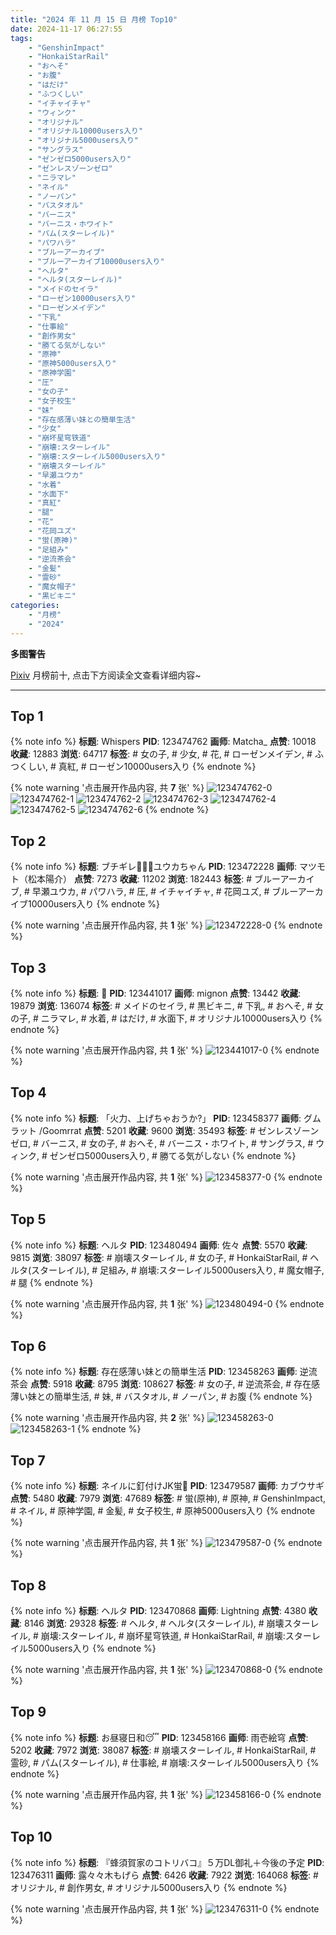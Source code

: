 ```yaml
---
title: "2024 年 11 月 15 日 月榜 Top10"
date: 2024-11-17 06:27:55
tags:
    - "GenshinImpact"
    - "HonkaiStarRail"
    - "おへそ"
    - "お腹"
    - "はだけ"
    - "ふつくしい"
    - "イチャイチャ"
    - "ウィンク"
    - "オリジナル"
    - "オリジナル10000users入り"
    - "オリジナル5000users入り"
    - "サングラス"
    - "ゼンゼロ5000users入り"
    - "ゼンレスゾーンゼロ"
    - "ニラマレ"
    - "ネイル"
    - "ノーパン"
    - "バスタオル"
    - "バーニス"
    - "バーニス・ホワイト"
    - "パム(スターレイル)"
    - "パワハラ"
    - "ブルーアーカイブ"
    - "ブルーアーカイブ10000users入り"
    - "ヘルタ"
    - "ヘルタ(スターレイル)"
    - "メイドのセイラ"
    - "ローゼン10000users入り"
    - "ローゼンメイデン"
    - "下乳"
    - "仕事絵"
    - "創作男女"
    - "勝てる気がしない"
    - "原神"
    - "原神5000users入り"
    - "原神学園"
    - "圧"
    - "女の子"
    - "女子校生"
    - "妹"
    - "存在感薄い妹との簡単生活"
    - "少女"
    - "崩坏星穹铁道"
    - "崩壊:スターレイル"
    - "崩壊:スターレイル5000users入り"
    - "崩壊スターレイル"
    - "早瀬ユウカ"
    - "水着"
    - "水面下"
    - "真紅"
    - "腿"
    - "花"
    - "花岡ユズ"
    - "蛍(原神)"
    - "足組み"
    - "逆流茶会"
    - "金髪"
    - "霊砂"
    - "魔女帽子"
    - "黒ビキニ"
categories:
    - "月榜"
    - "2024"
---
```


<i class="fa fa-triangle-exclamation"></i>**多图警告**<i class="fa fa-triangle-exclamation"></i>

[Pixiv](https://www.pixiv.net/) 月榜前十, 点击下方阅读全文查看详细内容~

<!-- more -->

---

## Top 1

{% note info %}
**标题**: Whispers
**PID**: 123474762 **画师**: Matcha_
**点赞**: 10018 **收藏**: 12883 **浏览**: 64717
**标签**: # 女の子, # 少女, # 花, # ローゼンメイデン, # ふつくしい, # 真紅, # ローゼン10000users入り
{% endnote %}

{% note warning '点击展开作品内容, 共 **7** 张' %}
![123474762-0](https://i.pixiv.re/img-original/img/2024/10/19/14/53/37/123474762_p0.jpg)
![123474762-1](https://i.pixiv.re/img-original/img/2024/10/19/14/53/37/123474762_p1.jpg)
![123474762-2](https://i.pixiv.re/img-original/img/2024/10/19/14/53/37/123474762_p2.jpg)
![123474762-3](https://i.pixiv.re/img-original/img/2024/10/19/14/53/37/123474762_p3.jpg)
![123474762-4](https://i.pixiv.re/img-original/img/2024/10/19/14/53/37/123474762_p4.jpg)
![123474762-5](https://i.pixiv.re/img-original/img/2024/10/19/14/53/37/123474762_p5.jpg)
![123474762-6](https://i.pixiv.re/img-original/img/2024/10/19/14/53/37/123474762_p6.jpg)
{% endnote %}

## Top 2

{% note info %}
**标题**: ブチギレ💢💢💢ユウカちゃん
**PID**: 123472228 **画师**: マツモト（松本陽介）
**点赞**: 7273 **收藏**: 11202 **浏览**: 182443
**标签**: # ブルーアーカイブ, # 早瀬ユウカ, # パワハラ, # 圧, # イチャイチャ, # 花岡ユズ, # ブルーアーカイブ10000users入り
{% endnote %}

{% note warning '点击展开作品内容, 共 **1** 张' %}
![123472228-0](https://i.pixiv.re/img-original/img/2024/10/19/12/54/26/123472228_p0.png)
{% endnote %}

## Top 3

{% note info %}
**标题**: 👀
**PID**: 123441017 **画师**: mignon
**点赞**: 13442 **收藏**: 19879 **浏览**: 136074
**标签**: # メイドのセイラ, # 黒ビキニ, # 下乳, # おへそ, # 女の子, # ニラマレ, # 水着, # はだけ, # 水面下, # オリジナル10000users入り
{% endnote %}

{% note warning '点击展开作品内容, 共 **1** 张' %}
![123441017-0](https://i.pixiv.re/img-original/img/2024/10/18/13/46/24/123441017_p0.jpg)
{% endnote %}

## Top 4

{% note info %}
**标题**: 「火力、上げちゃおうか?」
**PID**: 123458377 **画师**: グムラット /Goomrrat
**点赞**: 5201 **收藏**: 9600 **浏览**: 35493
**标签**: # ゼンレスゾーンゼロ, # バーニス, # 女の子, # おへそ, # バーニス・ホワイト, # サングラス, # ウィンク, # ゼンゼロ5000users入り, # 勝てる気がしない
{% endnote %}

{% note warning '点击展开作品内容, 共 **1** 张' %}
![123458377-0](https://i.pixiv.re/img-original/img/2024/10/19/00/01/23/123458377_p0.png)
{% endnote %}

## Top 5

{% note info %}
**标题**: ヘルタ
**PID**: 123480494 **画师**: 佐々
**点赞**: 5570 **收藏**: 9815 **浏览**: 38097
**标签**: # 崩壊スターレイル, # 女の子, # HonkaiStarRail, # ヘルタ(スターレイル), # 足組み, # 崩壊:スターレイル5000users入り, # 魔女帽子, # 腿
{% endnote %}

{% note warning '点击展开作品内容, 共 **1** 张' %}
![123480494-0](https://i.pixiv.re/img-original/img/2024/10/19/18/45/13/123480494_p0.jpg)
{% endnote %}

## Top 6

{% note info %}
**标题**: 存在感薄い妹との簡単生活
**PID**: 123458263 **画师**: 逆流茶会
**点赞**: 5918 **收藏**: 8795 **浏览**: 108627
**标签**: # 女の子, # 逆流茶会, # 存在感薄い妹との簡単生活, # 妹, # バスタオル, # ノーパン, # お腹
{% endnote %}

{% note warning '点击展开作品内容, 共 **2** 张' %}
![123458263-0](https://i.pixiv.re/img-original/img/2024/10/19/00/00/39/123458263_p0.jpg)
![123458263-1](https://i.pixiv.re/img-original/img/2024/10/19/00/00/39/123458263_p1.jpg)
{% endnote %}

## Top 7

{% note info %}
**标题**: ネイルに釘付けJK蛍💅
**PID**: 123479587 **画师**: カブウサギ
**点赞**: 5480 **收藏**: 7979 **浏览**: 47689
**标签**: # 蛍(原神), # 原神, # GenshinImpact, # ネイル, # 原神学園, # 金髪, # 女子校生, # 原神5000users入り
{% endnote %}

{% note warning '点击展开作品内容, 共 **1** 张' %}
![123479587-0](https://i.pixiv.re/img-original/img/2024/10/19/18/10/17/123479587_p0.png)
{% endnote %}

## Top 8

{% note info %}
**标题**: ヘルタ
**PID**: 123470868 **画师**: Lightning
**点赞**: 4380 **收藏**: 8146 **浏览**: 29328
**标签**: # ヘルタ, # ヘルタ(スターレイル), # 崩壊スターレイル, # 崩壊:スターレイル, # 崩坏星穹铁道, # HonkaiStarRail, # 崩壊:スターレイル5000users入り
{% endnote %}

{% note warning '点击展开作品内容, 共 **1** 张' %}
![123470868-0](https://i.pixiv.re/img-original/img/2024/10/19/11/57/22/123470868_p0.png)
{% endnote %}

## Top 9

{% note info %}
**标题**: お昼寝日和😴
**PID**: 123458166 **画师**: 雨壱絵穹
**点赞**: 5202 **收藏**: 7972 **浏览**: 38087
**标签**: # 崩壊スターレイル, # HonkaiStarRail, # 霊砂, # パム(スターレイル), # 仕事絵, # 崩壊:スターレイル5000users入り
{% endnote %}

{% note warning '点击展开作品内容, 共 **1** 张' %}
![123458166-0](https://i.pixiv.re/img-original/img/2024/10/19/00/00/17/123458166_p0.png)
{% endnote %}

## Top 10

{% note info %}
**标题**: 『蜂須賀家のコトリバコ』５万DL御礼＋今後の予定
**PID**: 123476311 **画师**: 露々々木もげら
**点赞**: 6426 **收藏**: 7922 **浏览**: 164068
**标签**: # オリジナル, # 創作男女, # オリジナル5000users入り
{% endnote %}

{% note warning '点击展开作品内容, 共 **1** 张' %}
![123476311-0](https://i.pixiv.re/img-original/img/2024/10/19/16/02/30/123476311_p0.jpg)
{% endnote %}
